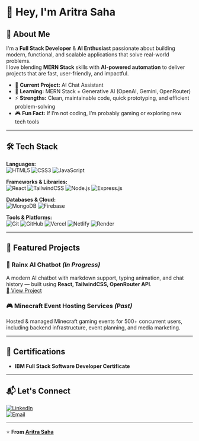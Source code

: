 # 👋 Hey, I'm Aritra Saha  

## 🚀 About Me  
I'm a **Full Stack Developer** & **AI Enthusiast** passionate about building modern, functional, and scalable applications that solve real-world problems.  
I love blending **MERN Stack** skills with **AI-powered automation** to deliver projects that are fast, user-friendly, and impactful.  

- 🔭 **Current Project:** AI Chat Assistant 
- 🌱 **Learning:** MERN Stack + Generative AI (OpenAI, Gemini, OpenRouter)  
- ⚡ **Strengths:** Clean, maintainable code, quick prototyping, and efficient problem-solving  
- 🎮 **Fun Fact:** If I’m not coding, I’m probably gaming or exploring new tech tools  

---

## 🛠 Tech Stack  

**Languages:**  
![HTML5](https://img.shields.io/badge/HTML5-E34F26?style=for-the-badge&logo=html5&logoColor=white)
![CSS3](https://img.shields.io/badge/CSS3-1572B6?style=for-the-badge&logo=css3&logoColor=white)
![JavaScript](https://img.shields.io/badge/JavaScript-F7DF1E?style=for-the-badge&logo=javascript&logoColor=black)

**Frameworks & Libraries:**  
![React](https://img.shields.io/badge/React-61DAFB?style=for-the-badge&logo=react&logoColor=black)
![TailwindCSS](https://img.shields.io/badge/TailwindCSS-38B2AC?style=for-the-badge&logo=tailwind-css&logoColor=white)
![Node.js](https://img.shields.io/badge/Node.js-339933?style=for-the-badge&logo=nodedotjs&logoColor=white)
![Express.js](https://img.shields.io/badge/Express.js-000000?style=for-the-badge&logo=express&logoColor=white)

**Databases & Cloud:**  
![MongoDB](https://img.shields.io/badge/MongoDB-47A248?style=for-the-badge&logo=mongodb&logoColor=white)
![Firebase](https://img.shields.io/badge/Firebase-FFCA28?style=for-the-badge&logo=firebase&logoColor=black)

**Tools & Platforms:**  
![Git](https://img.shields.io/badge/Git-F05032?style=for-the-badge&logo=git&logoColor=white)
![GitHub](https://img.shields.io/badge/GitHub-181717?style=for-the-badge&logo=github&logoColor=white)
![Vercel](https://img.shields.io/badge/Vercel-000000?style=for-the-badge&logo=vercel&logoColor=white)
![Netlify](https://img.shields.io/badge/Netlify-00C7B7?style=for-the-badge&logo=netlify&logoColor=white)
![Render](https://img.shields.io/badge/Render-46E3B7?style=for-the-badge&logo=render&logoColor=black)

---

## 🌟 Featured Projects  

### 💬 Rainx AI Chatbot *(In Progress)*  
A modern AI chatbot with markdown support, typing animation, and chat history — built using **React, TailwindCSS, OpenRouter API**.  
[🔗 View Project](https://github.com/Rain-09x16/rainx-ai)

### 🎮 Minecraft Event Hosting Services *(Past)*  
Hosted & managed Minecraft gaming events for 500+ concurrent users, including backend infrastructure, event planning, and media marketing.

---

## 📜 Certifications  
- **IBM Full Stack Software Developer Certificate**  

---

## 📬 Let's Connect  
[![LinkedIn](https://img.shields.io/badge/LinkedIn-0A66C2?style=for-the-badge&logo=linkedin&logoColor=white)](https://www.linkedin.com/in/aritra-saha-rainx/)  
[![Email](https://img.shields.io/badge/Email-aritrasaha7373@gmail.com-D14836?style=for-the-badge&logo=gmail&logoColor=white)](mailto:aritrasaha7373@gmail.com)  

---

⭐ **From [Aritra Saha](https://github.com/Rain-09x16)**  
